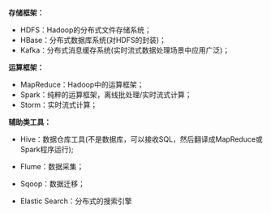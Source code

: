 

**存储框架：**

* HDFS：Hadoop的分布式文件存储系统；
* HBase：分布式数据库系统(对HDFS的封装)；
* Kafka：分布式消息缓存系统(实时流式数据处理场景中应用广泛)；





**运算框架：**

* MapReduce：Hadoop中的运算框架；
* Spark：纯粹的运算框架，离线批处理/实时流式计算；
* Storm：实时流式计算；





**辅助类工具：**

* Hive：数据仓库工具(不是数据库，可以接收SQL，然后翻译成MapReduce或Spark程序运行);

* Flume：数据采集；
* Sqoop：数据迁移；
* Elastic Search：分布式的搜索引擎





